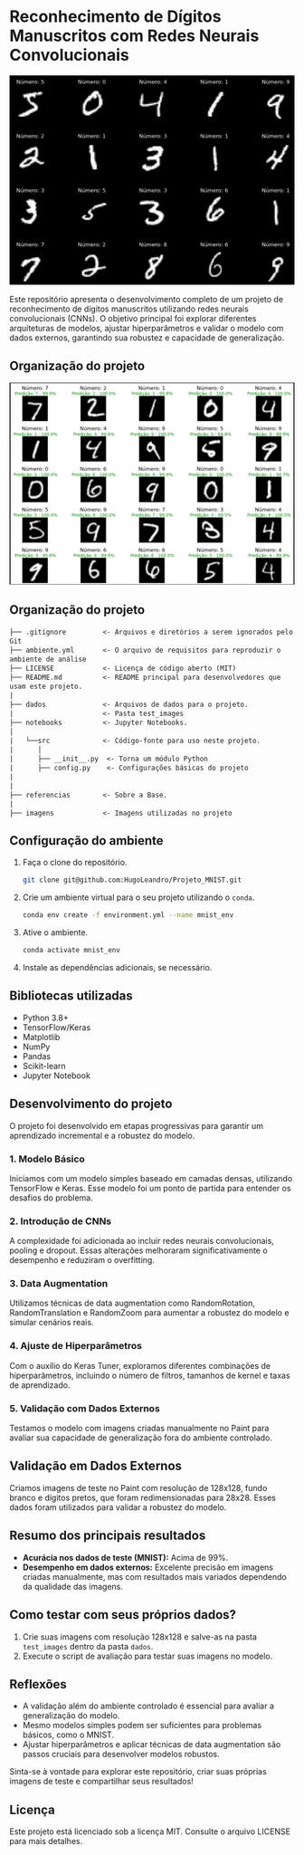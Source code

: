 # Reconhecimento de Dígitos Manuscritos com Redes Neurais Convolucionais

![imagem](projeto_mnist/imagens/mnist.png)

Este repositório apresenta o desenvolvimento completo de um projeto de reconhecimento de dígitos manuscritos utilizando redes neurais convolucionais (CNNs). O objetivo principal foi explorar diferentes arquiteturas de modelos, ajustar hiperparâmetros e validar o modelo com dados externos, garantindo sua robustez e capacidade de generalização.

## Organização do projeto


![imagem](projeto_mnist/imagens/mnist_teste.png)

## Organização do projeto

```
├── .gitignore         <- Arquivos e diretórios a serem ignorados pelo Git
├── ambiente.yml       <- O arquivo de requisitos para reproduzir o ambiente de análise
├── LICENSE            <- Licença de código aberto (MIT)
├── README.md          <- README principal para desenvolvedores que usam este projeto.
|
├── dados              <- Arquivos de dados para o projeto.
|                      <- Pasta test_images
├── notebooks          <- Jupyter Notebooks.
│
|   └──src             <- Código-fonte para uso neste projeto.
|      │
|      ├── __init__.py  <- Torna um módulo Python
|      ├── config.py    <- Configurações básicas do projeto
| 
|
├── referencias        <- Sobre a Base.
|
├── imagens            <- Imagens utilizadas no projeto
```


## Configuração do ambiente

1. Faça o clone do repositório.

    ```bash
    git clone git@github.com:HugoLeandro/Projeto_MNIST.git
    ```

2. Crie um ambiente virtual para o seu projeto utilizando o `conda`.

    ```bash
    conda env create -f environment.yml --name mnist_env
    ```

3. Ative o ambiente.

    ```bash
    conda activate mnist_env
    ```

4. Instale as dependências adicionais, se necessário.

## Bibliotecas utilizadas

- Python 3.8+
- TensorFlow/Keras
- Matplotlib
- NumPy
- Pandas
- Scikit-learn
- Jupyter Notebook

## Desenvolvimento do projeto

O projeto foi desenvolvido em etapas progressivas para garantir um aprendizado incremental e a robustez do modelo.

### 1. Modelo Básico
Iniciamos com um modelo simples baseado em camadas densas, utilizando TensorFlow e Keras. Esse modelo foi um ponto de partida para entender os desafios do problema.

### 2. Introdução de CNNs
A complexidade foi adicionada ao incluir redes neurais convolucionais, pooling e dropout. Essas alterações melhoraram significativamente o desempenho e reduziram o overfitting.

### 3. Data Augmentation
Utilizamos técnicas de data augmentation como RandomRotation, RandomTranslation e RandomZoom para aumentar a robustez do modelo e simular cenários reais.

### 4. Ajuste de Hiperparâmetros
Com o auxílio do Keras Tuner, exploramos diferentes combinações de hiperparâmetros, incluindo o número de filtros, tamanhos de kernel e taxas de aprendizado.

### 5. Validação com Dados Externos
Testamos o modelo com imagens criadas manualmente no Paint para avaliar sua capacidade de generalização fora do ambiente controlado.

## Validação em Dados Externos

Criamos imagens de teste no Paint com resolução de 128x128, fundo branco e dígitos pretos, que foram redimensionadas para 28x28. Esses dados foram utilizados para validar a robustez do modelo.

## Resumo dos principais resultados

- **Acurácia nos dados de teste (MNIST):** Acima de 99%.
- **Desempenho em dados externos:** Excelente precisão em imagens criadas manualmente, mas com resultados mais variados dependendo da qualidade das imagens.

## Como testar com seus próprios dados?

1. Crie suas imagens com resolução 128x128 e salve-as na pasta `test_images` dentro da pasta `dados`.
2. Execute o script de avaliação para testar suas imagens no modelo.

## Reflexões

- A validação além do ambiente controlado é essencial para avaliar a generalização do modelo.
- Mesmo modelos simples podem ser suficientes para problemas básicos, como o MNIST.
- Ajustar hiperparâmetros e aplicar técnicas de data augmentation são passos cruciais para desenvolver modelos robustos.

Sinta-se à vontade para explorar este repositório, criar suas próprias imagens de teste e compartilhar seus resultados!

## Licença

Este projeto está licenciado sob a licença MIT. Consulte o arquivo LICENSE para mais detalhes.

